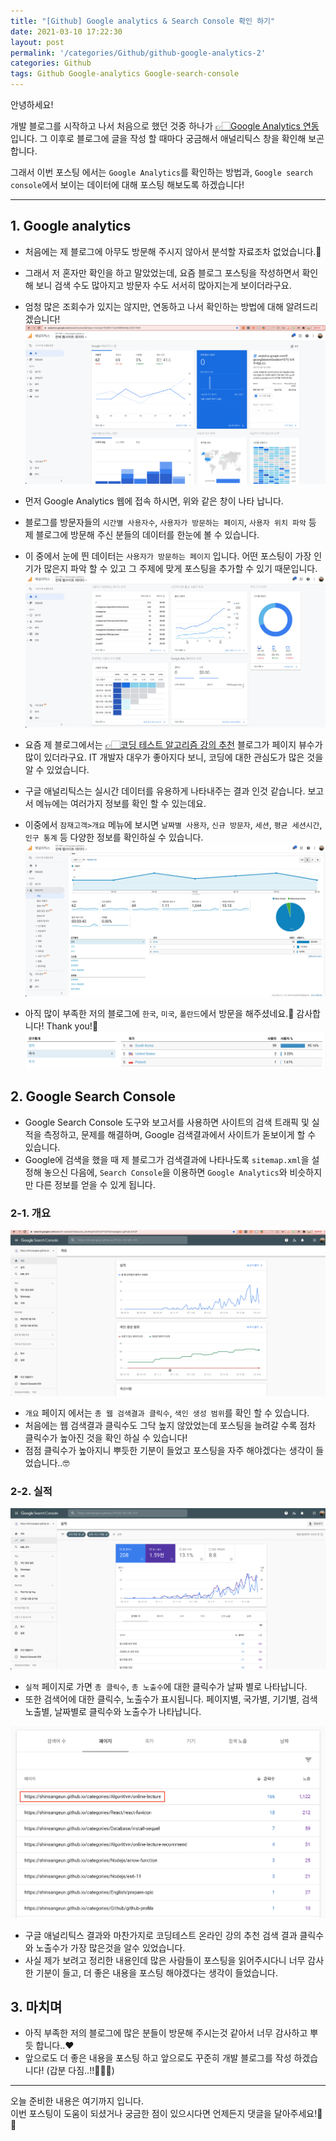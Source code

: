 ```yaml
---
title: "[Github] Google analytics & Search Console 확인 하기"
date: 2021-03-10 17:22:30
layout: post
permalink: '/categories/Github/github-google-analytics-2'
categories: Github
tags: Github Google-analytics Google-search-console
---
```


안녕하세요!

개발 블로그를 시작하고 나서 처음으로 했던 것중 하나가 [👉🏻Google Analytics 연동](https://shinsangeun.github.io/categories/Github/github-google-analytics) 입니다.
그 이후로 블로그에 글을 작성 할 때마다 궁금해서 애널리틱스 창을 확인해 보곤 합니다.

그래서 이번 포스팅 에서는 `Google Analytics`를 확인하는 방법과, `Google search console`에서 보이는 데이터에 대해 포스팅 해보도록 하겠습니다!

-----
## 1. Google analytics
- 처음에는 제 블로그에 아무도 방문해 주시지 않아서 분석할 자료조차 없었습니다.🥲
- 그래서 저 혼자만 확인을 하고 말았었는데, 요즘 블로그 포스팅을 작성하면서 확인해 보니 검색 수도 많아지고 방문자 수도 서서히 많아지는게 보이더라구요.
- 엄청 많은 조회수가 있지는 않지만, 연동하고 나서 확인하는 방법에 대해 알려드리겠습니다!
![analytics-data](/assets/images/google/google-analytics-data.png)

- 먼저 Google Analytics 웹에 접속 하시면, 위와 같은 창이 나타 납니다.
- 블로그를 방문자들의 `시간별 사용자수`, `사용자가 방문하는 페이지`, `사용자 위치 파악` 등 제 블로그에 방문해 주신 분들의 데이터를 한눈에 볼 수 있습니다.

- 이 중에서 눈에 띈 데이터는 `사용자가 방문하는 페이지` 입니다. 어떤 포스팅이 가장 인기가 많은지 파악 할 수 있고 그 주제에 맞게 포스팅을 추가할 수 있기 때문입니다.
![analytics-data2](/assets/images/google/google-analytics-data2.png)
- 요즘 제 블로그에서는 [👉🏻코딩 테스트 알고리즘 강의 추천](https://shinsangeun.github.io/categories/Algorithm/online-lecture) 블로그가 페이지 뷰수가 많이 있더라구요. IT 개발자 대우가 좋아지다 보니, 코딩에 대한 관심도가 많은 것을 알 수 있었습니다.

- 구글 애널리틱스는 실시간 데이터를 유용하게 나타내주는 결과 인것 같습니다. 보고서 메뉴에는 여러가지 정보를 확인 할 수 있는데요.
- 이중에서 `잠재고객>개요` 메뉴에 보시면 `날짜별 사용자`, `신규 방문자`, `세션`, `평균 세션시간`, `인구 통계` 등 다양한 정보를 확인하실 수 있습니다.
![analytics-data3](/assets/images/google/google-analytics-data3.png)

- 아직 많이 부족한 저의 블로그에 `한국`, `미국`, `폴란드`에서 방문을 해주셨네요.🧸 감사합니다! Thank you!🎉
![analytics-data4](/assets/images/google/google-analytics-data4.png)
 
 
## 2. Google Search Console
- Google Search Console 도구와 보고서를 사용하면 사이트의 검색 트래픽 및 실적을 측정하고, 문제를 해결하며, Google 검색결과에서 사이트가 돋보이게 할 수 있습니다.
- Google에 검색을 했을 때 제 블로그가 검색결과에 나타나도록 `sitemap.xml`을 설정해 놓으신 다음에, `Search Console`을 이용하면 `Google Analytics`와 비슷하지만 다른 정보를 얻을 수 있게 됩니다.

### 2-1. 개요
![google-search-console](/assets/images/google/google-search-console.png)
- `개요` 페이지 에서는 `총 웹 검색결과 클릭수`, `색인 생성 범위`를 확인 할 수 있습니다.
- 처음에는 웹 검색결과 클릭수도 그닥 높지 않았었는데 포스팅을 늘려갈 수록 점차 클릭수가 높아진 것을 확인 하실 수 있습니다!
- 점점 클릭수가 높아지니 뿌듯한 기분이 들었고 포스팅을 자주 해야겠다는 생각이 들었습니다..🤓

### 2-2. 실적
![google-search-console2](/assets/images/google/google-search-console2.png)
- `실적` 페이지로 가면 `총 클릭수`, `총 노출수`에 대한 클릭수가 날짜 별로 나타납니다.
- 또한 검색어에 대한 클릭수, 노출수가 표시됩니다. 페이지별, 국가별, 기기별, 검색 노출별, 날짜별로 클릭수와 노출수가 나타납니다.

![google-search-console3](/assets/images/google/google-search-console3.png)
- 구글 애널리틱스 결과와 마찬가지로 코딩테스트 온라인 강의 추천 검색 결과 클릭수와 노출수가 가장 많은것을 알수 있었습니다.
- 사실 제가 보려고 정리한 내용인데 많은 사람들이 포스팅을 읽어주시다니 너무 감사한 기분이 들고, 더 좋은 내용을 포스팅 해야겠다는 생각이 들었습니다.


## 3. 마치며
- 아직 부족한 저의 블로그에 많은 분들이 방문해 주시는것 같아서 너무 감사하고 뿌듯 합니다..❤️
- 앞으로도 더 좋은 내용을 포스팅 하고 앞으로도 꾸준히 개발 블로그를 작성 하겠습니다! (갑분 다짐..!!🙆🏻‍♀️)

-----

오늘 준비한 내용은 여기까지 입니다.  
이번 포스팅이 도움이 되셨거나 궁금한 점이 있으시다면 언제든지 댓글을 달아주세요!🤖✨